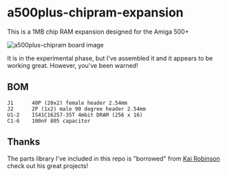 # a500plus-chipram-expansion

This is a 1MB chip RAM expansion designed for the Amiga 500+

![a500plus-chipram board image](https://raw.githubusercontent.com/blark/a500plus-chipram-expansion/master/media/rev1_render.png)

It is in the experimental phase, but I've assembled it and it appears to be working great. However, you've been warned!

## BOM
```
J1      40P (20x2) female header 2.54mm
J2      2P (1x2) male 90 degree header 2.54mm
U1-2    IS41C16257-35T 4mbit DRAM (256 x 16)
C1-6    100nF 805 capacitor
```
## Thanks

The parts library I've included in this repo is "borrowed" from [Kai Robinson](https://github.com/kr239) check out his great projects!
